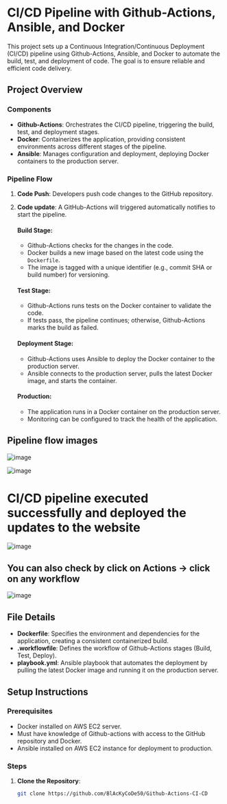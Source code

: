 # CI/CD Pipeline with Github-Actions, Ansible, and Docker

This project sets up a Continuous Integration/Continuous Deployment (CI/CD) pipeline using Github-Actions, Ansible, and Docker to automate the build, test, and deployment of code. The goal is to ensure reliable and efficient code delivery.

## Project Overview

### Components
- **Github-Actions**: Orchestrates the CI/CD pipeline, triggering the build, test, and deployment stages.
- **Docker**: Containerizes the application, providing consistent environments across different stages of the pipeline.
- **Ansible**: Manages configuration and deployment, deploying Docker containers to the production server.

### Pipeline Flow

1. **Code Push**: Developers push code changes to the GitHub repository.
2. **Code update**: A GitHub-Actions will triggered automatically notifies  to start the pipeline.
   
   #### Build Stage:
   - Github-Actions checks for the changes in the code.
   - Docker builds a new image based on the latest code using the `Dockerfile`.
   - The image is tagged with a unique identifier (e.g., commit SHA or build number) for versioning.

   #### Test Stage:
   - Github-Actions runs tests on the Docker container to validate the code.
   - If tests pass, the pipeline continues; otherwise, Github-Actions marks the build as failed.

   #### Deployment Stage:
   - Github-Actions uses Ansible to deploy the Docker container to the production server.
   - Ansible connects to the production server, pulls the latest Docker image, and starts the container.

   #### Production:
   - The application runs in a Docker container on the production server.
   - Monitoring can be configured to track the health of the application.

  ## Pipeline flow images

  ![image](https://github.com/user-attachments/assets/46a13f7c-a7f4-4266-8944-f29b3bbb96e3)

  
  ![image](https://github.com/user-attachments/assets/c4ec991c-ae87-4b70-9fd5-b9a38ec4bca9)

  # CI/CD pipeline executed successfully and deployed the updates to the website
  ![image](https://github.com/user-attachments/assets/0f7632dc-3cba-4f48-a715-c72df69f53c6)


  ## You can also check by click on Actions -> click on any workflow 
  ![image](https://github.com/user-attachments/assets/b2fe2916-684e-4e40-9c00-9d4661f46b7d)




## File Details

- **Dockerfile**: Specifies the environment and dependencies for the application, creating a consistent containerized build.
- **.workflowfile**: Defines the workflow of Github-Actions  stages (Build, Test, Deploy).
- **playbook.yml**: Ansible playbook that automates the deployment by pulling the latest Docker image and running it on the production server.

## Setup Instructions

### Prerequisites

- Docker installed on AWS EC2 server.
- Must have knowledge of Github-actions with access to the GitHub repository and Docker.
- Ansible installed on AWS EC2 instance  for deployment to production.

### Steps

1. **Clone the Repository**:
   ```bash
   git clone https://github.com/BlAcKyCoDe50/Github-Actions-CI-CD


